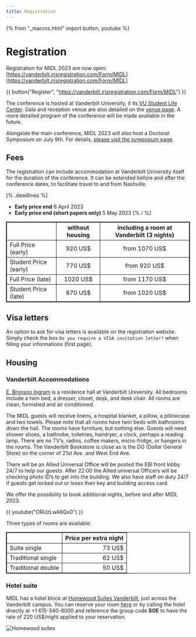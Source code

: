 ```yaml
---
title: Registration
---
```

{% from "_macros.html" import button, youtube %}
<style type="text/css">

table, td, th{
        border-collapse: collapse;
        border: 1px solid black;
}
</style>

# Registration

Registration for MIDL 2023 are now open: [https://vanderbilt.irisregistration.com/Form/MIDL](https://vanderbilt.irisregistration.com/Form/MIDL)

{{ button("Register", "https://vanderbilt.irisregistration.com/Form/MIDL") }}

The conference is hosted at Vanderbilt University, it its [VU Student Life Center](/venue.html). Gala and reception venue are also detailed on the [venue page](/venue.html). A more detailed program of the conference will be made available in the future.

Alongside the main conference, MIDL 2023 will also host a Doctoral Symposium on July 9th. For details, [please visit the symposium page](/doctoral.html).

## Fees

The registration can include accommodation at Vanderbilt University itself for the duration of the conference. It can be extended before and after the conference dates, to facilitate travel to and from Nashville.

[% .deadlines %]
* **Early price end** 6 April 2023
* **Early price end (short papers only)** 5 May 2023
[% / %]

<center>

|                       | without housing | including a room at Vanderbilt (3 nights) |
|:----------------------|:----------------:|:------------------------------------:|
| Full Price (early)    | 920 US$          | from 1070 US$                 |
| Student Price (early) | 770 US$          | from 920 US$                  |
| Full Price (late)     | 1020 US$         | from 1170 US$                 |
| Student Price (late)  | 870 US$          | from 1020 US$                  |

</center>

## Visa letters
An option to ask for visa letters is available on the registration website. Simply check the box `Do you require a VISA invitation letter?` when filling your informations (first page).


## Housing
### Vanderbilt Accommodations
[E. Bronson Ingram](https://www.vanderbilt.edu/ohare/e-bronson-ingram-college/) is a residence hall at Vanderbilt University. All bedrooms include a twin bed, a dresser, closet, desk, and desk chair. All rooms are clean, furnished and air conditioned.

The MIDL guests will receive linens, a hospital blanket, a pillow, a pillowcase and two towels. Please note that all rooms have twin beds with bathrooms down the hall. The rooms have furniture, but nothing else. Guests will need shower shoes, a bathrobe, toiletries, hairdryer, a clock, perhaps a reading lamp. There are no TV’s, radios, coffee makers, micro-fridge, or hangers in the rooms. The Vanderbilt Bookstore is close as is the DG (Dollar General Store) on the corner of 21st Ave. and West End Ave.
  
There will be an Allied Universal Office will be posted the EBI front lobby 24/7 to help our guests. After 22:00 the Allied universal Officers will be checking photo ID’s to get into the building. We also have staff on duty 24/7 if guests get locked out or loses their key and building access card.

We offer the possibility to book additional nights, before and after MIDL 2023.

{{ youtube("ORUzLwA8Qx0") }}

Three types of rooms are available:

<center>

| | Price per extra night |
|:-|-:|
| Suite single | 73 US$ |
| Traditional single | 62 US$ |
| Traditional double | 50 US$ |

</center>

### Hotel suite
MIDL has a hotel block at [Homewood Suites Vanderbilt](https://group.homewood-suites.com/qd8cx1), just across the Vanderbilt campus. You can reserve your room [here](https://group.homewood-suites.com/qd8cx1) or by calling the hotel directly at +1 615-340-8000 and reference the group code **SOE** to have the rate of 220 US$/night applied to your reservation.

![Homewood suites](https://www.hilton.com/im/en/BNAVBHW/7577571/bnavbhw-exterior-dusk.jpg?impolicy=crop&cw=4600&ch=1931&gravity=NorthWest&xposition=0&yposition=568&rw=1220&rh=512)

